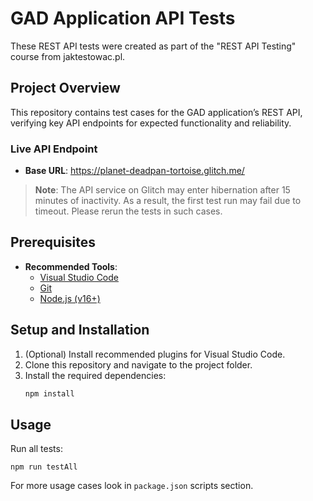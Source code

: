 # GAD Application API Tests

These REST API tests were created as part of the "REST API Testing" course from jaktestowac.pl.

## Project Overview
This repository contains test cases for the GAD application’s REST API, verifying key API endpoints for expected functionality and reliability.

### Live API Endpoint
- **Base URL**: https://planet-deadpan-tortoise.glitch.me/

> **Note**: The API service on Glitch may enter hibernation after 15 minutes of inactivity. As a result, the first test run may fail due to timeout. Please rerun the tests in such cases.

## Prerequisites
- **Recommended Tools**:
  - [Visual Studio Code](https://code.visualstudio.com/)
  - [Git](https://git-scm.com/)
  - [Node.js (v16+)](https://nodejs.org/)

## Setup and Installation

1. (Optional) Install recommended plugins for Visual Studio Code.
2. Clone this repository and navigate to the project folder.
3. Install the required dependencies:
   ```bash
   npm install

## Usage

Run all tests:

```
npm run testAll
```
For more usage cases look in `package.json` scripts section.
